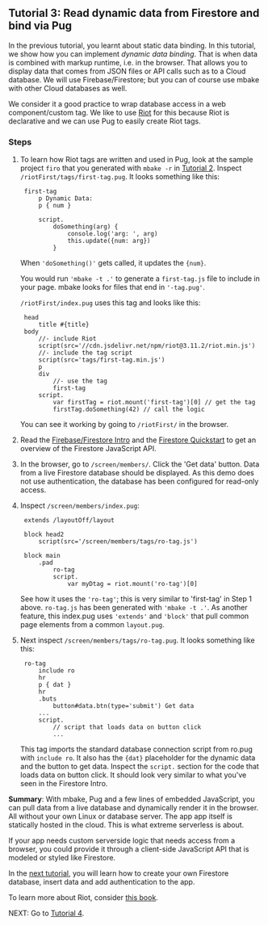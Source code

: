 ## Tutorial 3: Read dynamic data from Firestore and bind via Pug

In the previous tutorial, you learnt about static data binding. In this tutorial, we show how you can implement _dynamic data binding_. That is when data is combined with markup runtime, i.e. in the browser. That allows you to display data that comes from JSON files or API calls such as to a Cloud database. We will use Firebase/Firestore; but you can of course use mbake with other Cloud databases as well.

We consider it a good practice to wrap database access in a web component/custom tag. We like to use [Riot](https://riot.js.org/) for this because Riot is declarative and we can use Pug to easily create Riot tags.

### Steps

1. To learn how Riot tags are written and used in Pug, look at the sample project `firo` that you generated with `mbake -r` in [Tutorial 2](/t2/). Inspect `/riotFirst/tags/first-tag.pug`. It looks something like this:

        first-tag
            p Dynamic Data:
            p { num }

            script.
                doSomething(arg) {
                    console.log('arg: ', arg)
                    this.update({num: arg})
                }


    When `'doSomething()'` gets called, it updates the `{num}`.

    You would run `'mbake -t .'` to generate a `first-tag.js` file to include in your page. mbake looks for files that end in `'-tag.pug'`.
    
    `/riotFirst/index.pug` uses this tag and looks like this:

        head
            title #{title}
        body
            //- include Riot
            script(src='//cdn.jsdelivr.net/npm/riot@3.11.2/riot.min.js')
            //- include the tag script
            script(src='tags/first-tag.min.js')
            p
            div
                //- use the tag
                first-tag
            script.
                var firstTag = riot.mount('first-tag')[0] // get the tag
                firstTag.doSomething(42) // call the logic

    You can see it working by going to `/riotFirst/` in the browser.


2. Read the [Firebase/Firestore Intro](https://firebase.google.com/docs/firestore/)  and the [Firestore Quickstart](https://firebase.google.com/docs/firestore/quickstart) to get an overview of the Firestore JavaScript API.

3. In the browser, go to `/screen/members/`. Click the 'Get data' button. Data from a live Firestore database should be displayed. As this demo does not use authentication, the database has been configured for read-only access.

4. Inspect `/screen/members/index.pug`:


        extends /layoutOff/layout

        block head2
            script(src='/screen/members/tags/ro-tag.js')

        block main
            .pad
                ro-tag
                script.
                    var myDtag = riot.mount('ro-tag')[0]

    See how it uses the `'ro-tag'`; this is very similar to 'first-tag' in Step 1 above. `ro-tag.js` has been generated with `'mbake -t .'`. As another feature, this index.pug uses `'extends'` and `'block'` that pull common page elements from a common `layout.pug`. 

5. Next inspect `/screen/members/tags/ro-tag.pug`. It looks something like this:


        ro-tag
            include ro
            hr
            p { dat }
            hr
            .buts
                button#data.btn(type='submit') Get data
            ...
            script.
                // script that loads data on button click
                ...

    This tag imports the standard database connection script from ro.pug with `include ro`. It also has the `{dat}` placeholder for the dynamic data and the button to get data. Inspect the `script.` section for the code that loads data on button click. It should look very similar to what you've seen in the Firestore Intro.

__Summary__: With mbake, Pug and a few lines of embedded JavaScript, you can pull data from a live database and dynamically render it in the browser. All without your own Linux or database server. The app  app itself is statically hosted in the cloud. This is what extreme serverless is about. 

If your app needs custom serverside logic that needs access from a browser, you could provide it through a client-side JavaScript API that is modeled or styled like Firestore.

In the [next tutorial](/t4/), you will learn how to create your own Firestore database, insert data and add authentication to the app.

To learn more about Riot, consider [this book](http://bleedingedgepress.com/building-apps-with-riot).

NEXT: Go to [Tutorial 4](/t4/).



